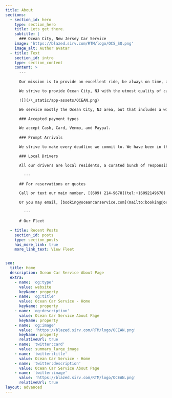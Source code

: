 ```yaml
---
title: About
sections:
  - section_id: hero
    type: section_hero
    title: Lets get there.
    subtitle: |
      ### Ocean City, New Jersey Car Service
    image: 'https://blazed.sirv.com/RTM/logo/OCS_SQ.png'
    image_alt: Author avatar
  - title: Text
    section_id: intro
    type: section_content
    content: >
      ---
      
      Our mission is to provide an excellent ride, be always on time, and never miss a deadline.

      We strive to provide Ocean City, NJ with the utmost quality of car service.

      ![](/\_static/app-assets/OCEAN.png)

      We service mostly the Ocean City, NJ area, but that includes a wide radius of most of the Atlantic County region, as well as the Ocean County region. However, we do specialize in airport and city trips, going to mostly New York and Philadelphia.

      ### Accepted payment types

      We accept Cash, Card, Venmo, and Paypal.
 
      ### Prompt Arrivals

      We strive to make every deadline we commit to. We have been in this business a long time, and we do not make commitments we can't keep.

      ### Local Drivers

      All our drivers are local residents, a curated bunch of responsible individuals. We have made many friends in this industry over the years, and we would love to get to know you as well!

        ---

      ## For reservations or quotes

      Call or text our main number, [(609) 214-9678](tel:+16092149678)

      Or you may email, [booking@oceancarservice.com](mailto:booking@oceancarservice.com)

        ---

      # Our Fleet

  - title: Recent Posts
    section_id: posts
    type: section_posts
    has_more_link: true
    more_link_text: View Fleet


seo:
  title: Home
  description: Ocean Car Service About Page
  extra:
    - name: 'og:type'
      value: website
      keyName: property
    - name: 'og:title'
      value: Ocean Car Service - Home
      keyName: property
    - name: 'og:description'
      value: Ocean Car Service About Page
      keyName: property
    - name: 'og:image'
      value: 'https://blazed.sirv.com/RTM/logo/OCEAN.png'
      keyName: property
      relativeUrl: true
    - name: 'twitter:card'
      value: summary_large_image
    - name: 'twitter:title'
      value: Ocean Car Service - Home
    - name: 'twitter:description'
      value: Ocean Car Service About Page
    - name: 'twitter:image'
      value: 'https://blazed.sirv.com/RTM/logo/OCEAN.png'
      relativeUrl: true
layout: advanced
---
```

